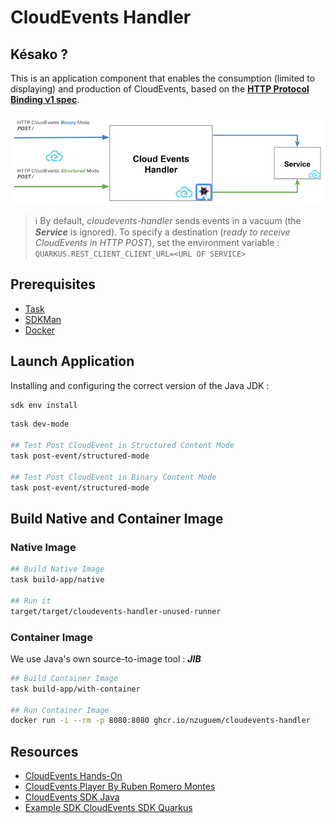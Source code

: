 # CloudEvents Handler

## Késako ?

This is an application component that enables the consumption (limited to displaying) and production of CloudEvents, based on the **[HTTP Protocol Binding v1 spec][cloudevents-http-spec]**.

![](docs/images/cloudevents-handler.png)

> ℹ️ By default, *cloudevents-handler* sends events in a vacuum (the ***Service*** is ignored). To specify a destination (*ready to receive CloudEvents in HTTP POST*), set the environment variable : `QUARKUS.REST_CLIENT_CLIENT_URL=<URL OF SERVICE>`

## Prerequisites

- [Task][taskfile-doc]
- [SDKMan][sdkman-doc]
- [Docker][docker-install-doc]

## Launch Application

Installing and configuring the correct version of the Java JDK :

```bash
sdk env install
```

```bash
task dev-mode

## Test Post CloudEvent in Structured Content Mode
task post-event/structured-mode

## Test Post CloudEvent in Binary Content Mode
task post-event/structured-mode
```

## Build Native and Container Image

### Native Image

```bash
## Build Native Image
task build-app/native

## Run it
target/target/cloudevents-handler-unused-runner
```

### Container Image

We use Java's own source-to-image tool : ***JIB***

```bash
## Build Container Image
task build-app/with-container

## Run Container Image
docker run -i --rm -p 8080:8080 ghcr.io/nzuguem/cloudevents-handler
```

## Resources

- [CloudEvents Hands-On][cloudevents-hands-on]
- [CloudEvents Player By Ruben Romero Montes][cloudevents-player-by-ruromero]
- [CloudEvents SDK Java][cloudevents-sdk-java-doc]
- [Example SDK CloudEvents SDK Quarkus][example-sdk-cloudevents-quarkus]

<!-- Links -->
[cloudevents-hands-on]: https://b-nova.com/en/home/content/cncf-graduates-cloudevents-a-game-changer-for-cross-platform-event-data/
[cloudevents-player-by-ruromero]: https://github.com/ruromero/cloudevents-player
[example-sdk-cloudevents-quarkus]: https://github.com/cloudevents/sdk-java/tree/main/examples/restful-ws-quarkus
[cloudevents-sdk-java-doc]: https://cloudevents.github.io/sdk-java/
[cloudevents-http-spec]: https://github.com/cloudevents/spec/blob/v1.0/http-protocol-binding.md
[taskfile-doc]: https://taskfile.dev/
[sdkman-doc]: https://sdkman.io/
[docker-install-doc]: https://docs.docker.com/engine/install/